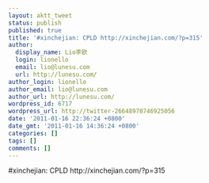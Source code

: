 ```yaml
---
layout: aktt_tweet
status: publish
published: true
title: '#xinchejian: CPLD http://xinchejian.com/?p=315'
author:
  display_name: Lio李欧
  login: lionello
  email: lio@lunesu.com
  url: http://lunesu.com/
author_login: lionello
author_email: lio@lunesu.com
author_url: http://lunesu.com/
wordpress_id: 6717
wordpress_url: http://twitter-26648970746925056
date: '2011-01-16 22:36:24 +0800'
date_gmt: '2011-01-16 14:36:24 +0800'
categories: []
tags: []
comments: []
---
```

<p>#xinchejian: CPLD http://xinchejian.com/?p=315</p>
